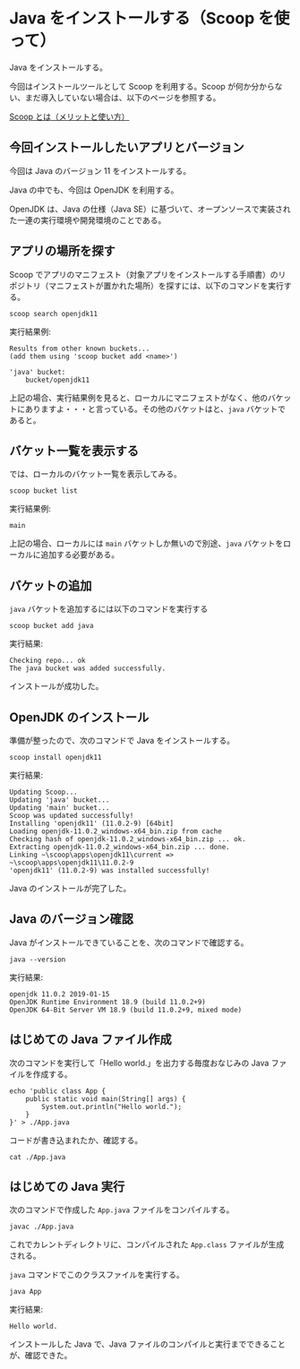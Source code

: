 # Java をインストールする（Scoop を使って）
Java をインストールする。

今回はインストールツールとして Scoop を利用する。Scoop が何か分からない、まだ導入していない場合は、以下のページを参照する。

[Scoop とは（メリットと使い方）](https://github.com/fs5013-furi-sutao/explain.scoop)

## 今回インストールしたいアプリとバージョン
今回は Java のバージョン 11 をインストールする。

Java の中でも、今回は OpenJDK を利用する。

OpenJDK は、Java の仕様（Java SE）に基づいて、オープンソースで実装された一連の実行環境や開発環境のことである。

## アプリの場所を探す
Scoop でアプリのマニフェスト（対象アプリをインストールする手順書）のリポジトリ（マニフェストが置かれた場所）を探すには、以下のコマンドを実行する。

```console
scoop search openjdk11
```
実行結果例:
```
Results from other known buckets...
(add them using 'scoop bucket add <name>')

'java' bucket:
    bucket/openjdk11
```
上記の場合、実行結果例を見ると、ローカルにマニフェストがなく、他のバケットにありますよ・・・と言っている。その他のバケットはと、`java` バケットであると。

## バケット一覧を表示する
では、ローカルのバケット一覧を表示してみる。
```console 
scoop bucket list
```
実行結果例:
```
main
```
上記の場合、ローカルには `main` バケットしか無いので別途、`java` バケットをローカルに追加する必要がある。

## バケットの追加
`java` バケットを追加するには以下のコマンドを実行する

```console
scoop bucket add java
```
実行結果:
```
Checking repo... ok
The java bucket was added successfully.
```
インストールが成功した。

## OpenJDK のインストール
準備が整ったので、次のコマンドで Java をインストールする。
```console
scoop install openjdk11
```
実行結果:
```
Updating Scoop...
Updating 'java' bucket...
Updating 'main' bucket...
Scoop was updated successfully!
Installing 'openjdk11' (11.0.2-9) [64bit]
Loading openjdk-11.0.2_windows-x64_bin.zip from cache
Checking hash of openjdk-11.0.2_windows-x64_bin.zip ... ok.
Extracting openjdk-11.0.2_windows-x64_bin.zip ... done.
Linking ~\scoop\apps\openjdk11\current => ~\scoop\apps\openjdk11\11.0.2-9
'openjdk11' (11.0.2-9) was installed successfully!
```
Java のインストールが完了した。

## Java のバージョン確認
Java がインストールできていることを、次のコマンドで確認する。
```console
java --version
```
実行結果:
```
openjdk 11.0.2 2019-01-15
OpenJDK Runtime Environment 18.9 (build 11.0.2+9)
OpenJDK 64-Bit Server VM 18.9 (build 11.0.2+9, mixed mode)
```

## はじめての Java ファイル作成
次のコマンドを実行して「Hello world.」を出力する毎度おなじみの Java ファイルを作成する。
```console
echo 'public class App {
    public static void main(String[] args) {
        System.out.println("Hello world.");
    }
}' > ./App.java
```
コードが書き込まれたか、確認する。
```console
cat ./App.java
```

## はじめての Java 実行
次のコマンドで作成した `App.java` ファイルをコンパイルする。
```console
javac ./App.java
```
これでカレントディレクトリに、コンパイルされた `App.class` ファイルが生成される。

`java` コマンドでこのクラスファイルを実行する。

```console
java App
```
実行結果: 
```
Hello world.
```

インストールした Java で、Java ファイルのコンパイルと実行までできることが、確認できた。
